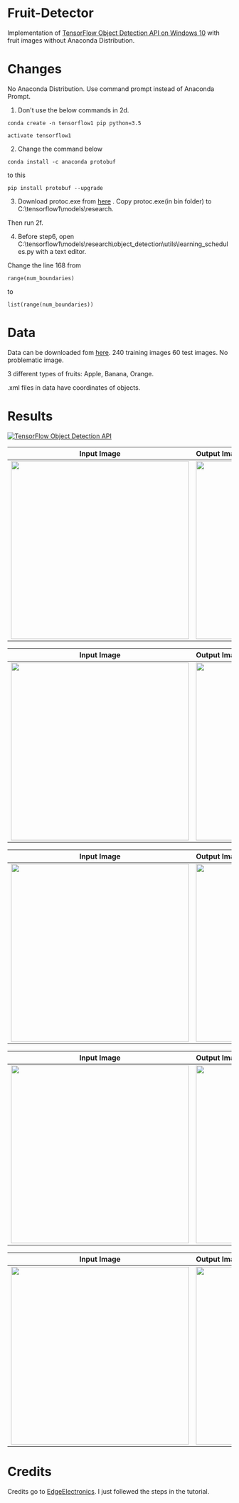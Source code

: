 # Fruit-Detector
Implementation of [TensorFlow Object Detection API on Windows 10](https://www.youtube.com/watch?v=Rgpfk6eYxJA) with fruit images without Anaconda Distribution.

# Changes

No Anaconda Distribution. Use command prompt instead of Anaconda Prompt.

1) Don't use the below commands in 2d.

```conda create -n tensorflow1 pip python=3.5```

```activate tensorflow1```

2) Change the command below

```conda install -c anaconda protobuf```

to this

```pip install protobuf --upgrade```

3) Download protoc.exe from [here](https://github.com/google/protobuf/releases/download/v3.6.0/protoc-3.6.0-win32.zip) . Copy protoc.exe(in bin folder) to C:\tensorflow1\models\research.
 
Then run 2f.

4) Before step6, open C:\tensorflow1\models\research\object_detection\utils\learning_schedules.py with a text editor.

Change the line 168 from

```range(num_boundaries)```

to

```list(range(num_boundaries))```

# Data

Data can be downloaded fom [here](https://www.kaggle.com/mbkinaci/fruit-images-for-object-detection). 240 training images 60 test images. No problematic image.

3 different types of fruits: Apple, Banana, Orange.

.xml files in data have coordinates of objects.

# Results

[![TensorFlow Object Detection API](https://github.com/MuhammedBuyukkinaci/Fruit-Detector/blob/master/images/my_ss.png)](https://www.youtube.com/watch?v=twlulg36QHA)

Input Image             |  Output Image                     
:-------------------------:|:-------------------------
<img src="https://github.com/MuhammedBuyukkinaci/Fruit-Detector/blob/master/images/trial1.jpg" width="400" height="400">  | <img src="https://github.com/MuhammedBuyukkinaci/Fruit-Detector/blob/master/images/fruit-detector1.png" width="400" height="400">  


Input Image             |  Output Image                     
:-------------------------:|:-------------------------
<img src="https://github.com/MuhammedBuyukkinaci/Fruit-Detector/blob/master/images/trial2.jpg" width="400" height="400">  | <img src="https://github.com/MuhammedBuyukkinaci/Fruit-Detector/blob/master/images/fruit-detector2.png" width="400" height="400">  


Input Image             |  Output Image                     
:-------------------------:|:-------------------------
<img src="https://github.com/MuhammedBuyukkinaci/Fruit-Detector/blob/master/images/trial3.jpg" width="400" height="400">  | <img src="https://github.com/MuhammedBuyukkinaci/Fruit-Detector/blob/master/images/fruit-detector3.png" width="400" height="400">  


Input Image             |  Output Image                     
:-------------------------:|:-------------------------
<img src="https://github.com/MuhammedBuyukkinaci/Fruit-Detector/blob/master/images/trial4.jpg" width="400" height="400">  | <img src="https://github.com/MuhammedBuyukkinaci/Fruit-Detector/blob/master/images/fruit-detector4.png" width="400" height="400">  


Input Image             |  Output Image                     
:-------------------------:|:-------------------------
<img src="https://github.com/MuhammedBuyukkinaci/Fruit-Detector/blob/master/images/trial5.jpg" width="400" height="400">  | <img src="https://github.com/MuhammedBuyukkinaci/Fruit-Detector/blob/master/images/fruit-detector5.png" width="400" height="400">  

# Credits

Credits go to [EdgeElectronics](https://github.com/EdjeElectronics). I just follewed the steps in the tutorial.


